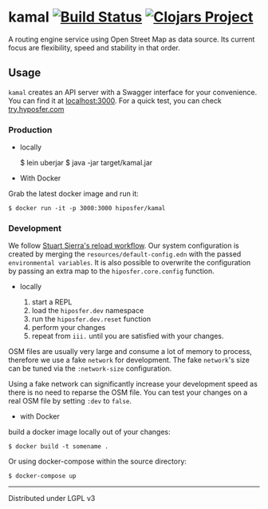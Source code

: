 # kamal [![Build Status](https://travis-ci.org/hiposfer/kamal.svg?branch=master)](https://travis-ci.org/hiposfer/kamal) [![Clojars Project](https://img.shields.io/clojars/v/hiposfer/kamal.svg)](https://clojars.org/hiposfer/kamal)

A routing engine service using Open Street Map as data source. Its current focus are
flexibility, speed and stability in that order.

## Usage

`kamal` creates an API server with a Swagger interface for your convenience.
You can find it at [localhost:3000](http://localhost:3000). For a quick test, you can
check [try.hyposfer.com](http://try.hiposfer.com/index.html)

### Production

- locally


    $ lein uberjar
    $ java -jar target/kamal.jar


- With Docker

Grab the latest docker image and run it:

    $ docker run -it -p 3000:3000 hiposfer/kamal


### Development

We follow [Stuart Sierra's reload workflow](https://github.com/stuartsierra/component).
Our system configuration is created by merging the `resources/default-config.edn`
with the passed `environmental variables`.
It is also possible to overwrite the configuration by passing an extra map to
the `hiposfer.core.config` function.

- locally

    1. start a REPL
    2. load the `hiposfer.dev` namespace
    3. run the `hiposfer.dev.reset` function
    4. perform your changes
    5. repeat from `iii.` until you are satisfied with your changes.
    
OSM files are usually very large and consume a lot of memory to process, therefore
we use a fake `network` for development. The fake `network`'s size can be tuned via
the `:network-size` configuration. 

Using a fake network can significantly increase your development speed as there is
no need to reparse the OSM file. You can test your changes on a real OSM file by
setting `:dev` to `false`.

- with Docker

build a docker image locally out of your changes:

    $ docker build -t somename .

Or using docker-compose within the source directory:

    $ docker-compose up

---
Distributed under LGPL v3

